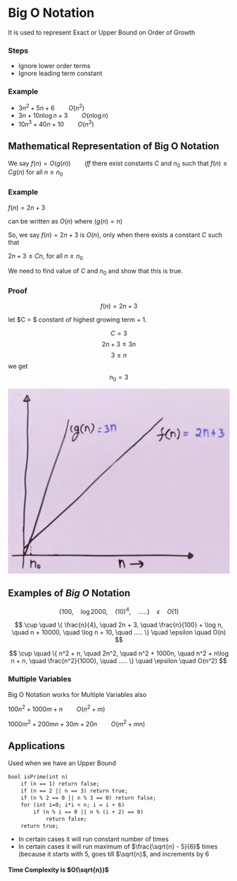 # Big O Notation

It is used to represent Exact or Upper Bound on Order of Growth

### Steps
- Ignore lower order terms
- Ignore leading term constant

### Example

- $3n^2 + 5n + 6 \qquad O(n^2)$
- $3n + 10n\log n + 3 \qquad O(n\log n)$
- $10n^3 + 40n + 10 \qquad O(n^3)$

## Mathematical Representation of Big O Notation

We say $f(n) = O(g(n)) \qquad iff$  there exist constants $C$ and $n_0$ such that $f(n) \le Cg(n)$ for all $n \ge n_0$

### Example

$f(n) = 2n + 3$ 

can be written as $O(n)$ where ($g(n) = n$)

So, we say $f(n) = 2n + 3$ is $O(n)$, only when there exists a constant $C$ such that 

$2n+3 \le Cn$, for all $n \ge n_0$

We need to find value of $C$ and $n_0$ and show that this is true.

### Proof

$$f(n) = 2n + 3$$

let $C = $ constant of highest growing term + 1.

$$C = 3$$
$$2n + 3 \le 3n$$
$$3 \le n$$
we get 
$$n_0 = 3$$

![big_o_proof](./assets/big_o_proof.png)


## Examples of $Big\ O$ Notation

$$\{ 100, \quad  \log 2000, \quad (10)^4, \quad ..... \} \quad \epsilon \quad O(1) $$

$$ \cup \quad \{ \frac{n}{4}, \quad 2n + 3, \quad \frac{n}{100} + \log n, \quad n + 10000, \quad \log n + 10, \quad  ..... \} \quad \epsilon \quad O(n) $$


$$ \cup \quad \{ n^2 + n, \quad 2n^2, \quad n^2 + 1000n, \quad n^2 + n\log n + n, \quad \frac{n^2}{1000}, \quad  ..... \} \quad \epsilon \quad O(n^2) $$


### Multiple Variables
Big O Notation works for Multiple Variables also

$100n^2 + 1000m + n \qquad O(n^2 + m)$ 

$1000m^2 + 200mn + 30m + 20n \qquad O(m^2 + mn)$

## Applications
Used when we have an Upper Bound

```
bool isPrime(int n)
    if (n == 1) return false;
    if (n == 2 || n == 3) return true;
    if (n % 2 == 0 || n % 3 == 0) return false;
    for (int i=0; i*i < n; i = i + 6)
        if (n % i == 0 || n % (i + 2) == 0)
            return false;
    return true;
```

- In certain cases it will run constant number of times
- In certain cases it will run maximum of $\frac{\sqrt{n} - 5}{6}$ times (because it starts with $5$, goes till $\sqrt{n}$, and increments by $6$

#### Time Complexity is $O(\sqrt{n})$